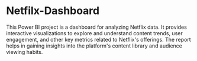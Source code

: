 # Netfilx-Dashboard
This Power BI project is a dashboard for analyzing Netflix data. It provides interactive visualizations to explore and understand content trends, user engagement, and other key metrics related to Netflix's offerings. The report helps in gaining insights into the platform's content library and audience viewing habits.
